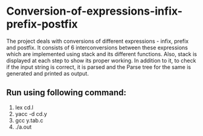 # Conversion-of-expressions-infix-prefix-postfix
The project deals with conversions of different expressions - infix, prefix and postfix. 
It consists of 6 interconversions between these expressions which are implemented using stack and its different functions. 
Also, stack is displayed at each step to show its proper working. 
In addition to it, to check if the input string is correct, it is parsed and the Parse tree for the same is generated and printed as output. 

## Run using following command: 
1. lex cd.l <br />
2. yacc -d cd.y <br />
3. gcc y.tab.c <br />
4.  ./a.out
